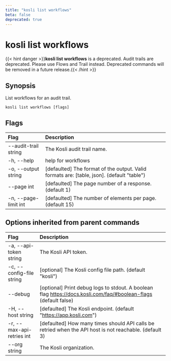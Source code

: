 ```yaml
---
title: "kosli list workflows"
beta: false
deprecated: true
---
```


# kosli list workflows

{{< hint danger >}}**kosli list workflows** is a deprecated. Audit trails are deprecated. Please use Flows and Trail instead.  Deprecated commands will be removed in a future release.{{< /hint >}}
## Synopsis

List workflows for an audit trail.

```shell
kosli list workflows [flags]
```

## Flags
| Flag | Description |
| :--- | :--- |
|        --audit-trail string  |  The Kosli audit trail name.  |
|    -h, --help  |  help for workflows  |
|    -o, --output string  |  [defaulted] The format of the output. Valid formats are: [table, json]. (default "table")  |
|        --page int  |  [defaulted] The page number of a response. (default 1)  |
|    -n, --page-limit int  |  [defaulted] The number of elements per page. (default 15)  |


## Options inherited from parent commands
| Flag | Description |
| :--- | :--- |
|    -a, --api-token string  |  The Kosli API token.  |
|    -c, --config-file string  |  [optional] The Kosli config file path. (default "kosli")  |
|        --debug  |  [optional] Print debug logs to stdout. A boolean flag https://docs.kosli.com/faq/#boolean-flags (default false)  |
|    -H, --host string  |  [defaulted] The Kosli endpoint. (default "https://app.kosli.com")  |
|    -r, --max-api-retries int  |  [defaulted] How many times should API calls be retried when the API host is not reachable. (default 3)  |
|        --org string  |  The Kosli organization.  |


